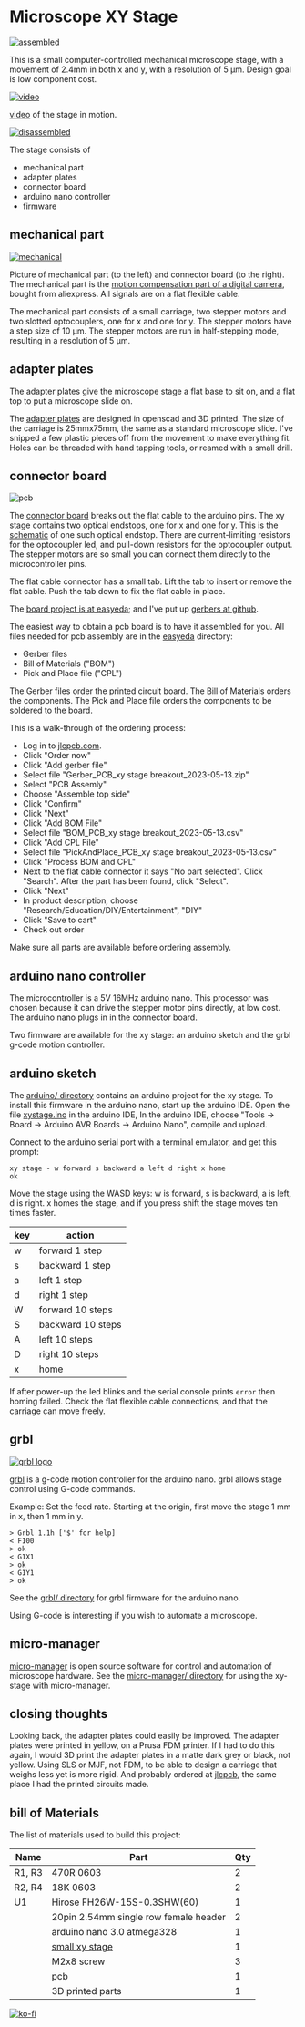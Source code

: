 # Microscope XY Stage

[![assembled](pictures/assembled_small.jpg)](pictures/assembled.jpg)

This is a small computer-controlled mechanical microscope stage, with a movement of 2.4mm in both x and y, with a resolution of 5 &micro;m. Design goal is low component cost.

[![video](pictures/video_still.jpg)](https://vimeo.com/698148429)

[video](pictures/xy_stage.mp4) of the stage in motion.

[![disassembled](pictures/disassembled_small.jpg)](pictures/disassembled.jpg)

The stage consists of

- mechanical part
- adapter plates
- connector board
- arduino nano controller
- firmware

## mechanical part

[![mechanical](pictures/mechanical_small.jpg)](pictures/mechanical.jpg)

Picture of mechanical part (to the left) and connector board (to the right).
The mechanical part is the [motion compensation part of a digital camera](https://www.aliexpress.com/item/32972295033.html), bought from aliexpress. All signals are on a flat flexible cable.

The mechanical part consists of a small carriage, two stepper motors and two slotted optocouplers, one for x and one for y. The stepper motors have a step size of  10 &micro;m. The stepper motors are run in half-stepping mode, resulting in a resolution of  5 &micro;m.

## adapter plates

The adapter plates give the microscope stage a flat base to sit on, and a flat top to put a microscope slide on.

The [adapter plates](openscad/) are designed in openscad and 3D printed. The size of the carriage is 25mmx75mm, the same as a standard microscope slide. I've snipped a few plastic pieces off from the movement to make everything fit. Holes can be threaded with hand tapping tools, or reamed with a small drill.

## connector board

![pcb](pictures/pcb_assembly.jpg  "connector board")

The [connector board](easyeda/Schematic_xy%20stage%20breakout_2022-04-08.pdf) breaks out the flat cable to the arduino pins. The xy stage contains two optical endstops, one for x and one for y. This is the [schematic](pictures/xystage_endstop.pdf) of one such optical endstop. There are current-limiting resistors for the optocoupler led, and pull-down resistors for the optocoupler output.  The stepper motors are so small you can connect them directly to the microcontroller pins.

The flat cable connector has a small tab. Lift the tab to insert or remove the flat cable. Push the tab down to fix the flat cable in place.

The [board project is at easyeda](https://oshwlab.com/koendv/xy-stage-breakout); and I've put up [gerbers at github](easyeda/).

The easiest way to obtain a pcb board is to have it assembled for you. All files needed for pcb assembly are in the [easyeda](easyeda/) directory:

- Gerber files
- Bill of Materials ("BOM")
- Pick and Place file ("CPL")

The Gerber files order the printed circuit board. The Bill of Materials orders the components. The Pick and Place file orders the components to be soldered to the board.

This is a walk-through of the ordering process:

- Log in to [jlcpcb.com](https://jlcpcb.com/).
- Click "Order now"
- Click "Add gerber file"
- Select file "Gerber_PCB_xy stage breakout_2023-05-13.zip"
- Select "PCB Assemly"
- Choose "Assemble top side"
- Click "Confirm"
- Click "Next"
- Click "Add BOM File"
- Select file "BOM_PCB_xy stage breakout_2023-05-13.csv"
- Click "Add CPL File"
- Select file "PickAndPlace_PCB_xy stage breakout_2023-05-13.csv"
- Click "Process BOM and CPL"
- Next to the flat cable connector it says "No part selected". Click "Search". After the part has been found, click "Select".
- Click "Next"
- In product description, choose "Research/Education/DIY/Entertainment", "DIY"
- Click "Save to cart"
- Check out order

Make sure all parts are available before ordering assembly.

## arduino nano controller

The microcontroller is a 5V 16MHz arduino nano. This processor was chosen because it can drive the stepper motor pins directly, at low cost. The arduino nano plugs in in the connector board.

Two firmware are available for the xy stage: an arduino sketch and the grbl g-code motion controller.

## arduino sketch

The [arduino/ directory](arduino/) contains an arduino project for the xy stage.
To install this firmware in the arduino nano, start up the arduino IDE. Open the file [xystage.ino](arduino/xystage/xystage.ino) in the arduino IDE,
In the arduino IDE, choose "Tools -> Board -> Arduino AVR Boards -> Arduino Nano", compile and upload.

Connect to the arduino serial port with a terminal emulator, and get this prompt:

```
xy stage - w forward s backward a left d right x home
ok
```

Move the stage using the WASD keys: w is forward, s is backward, a is left, d is right. x homes the stage, and if you press shift the stage moves ten times faster.

| key | action |
|---|---|
| w | forward 1 step |
| s | backward 1 step |
| a | left 1 step |
| d | right 1 step |
| W | forward 10 steps |
| S | backward 10 steps |
| A | left 10 steps |
| D | right 10 steps |
| x | home |

If after power-up the led blinks and the serial console prints  ``error`` then homing failed. Check the flat flexible cable connections, and that the carriage can move freely.

## grbl

[![grbl logo](pictures/grbl_logo_150px.png)](https://github.com/gnea/grbl/wiki)

[grbl](https://github.com/gnea/grbl/wiki) is a g-code motion controller for the arduino nano. grbl allows stage control using G-code commands.

Example: Set the feed rate. Starting at the origin, first move the stage 1 mm in x, then 1 mm in y.

```
> Grbl 1.1h ['$' for help]
< F100
> ok
< G1X1
> ok
< G1Y1
> ok
```

See the [grbl/ directory](grbl/) for grbl firmware for the arduino nano.

Using G-code is interesting if you wish to automate a microscope.

## micro-manager

[micro-manager](https://micro-manager.org/) is open source software for control and automation of microscope hardware. See the [micro-manager/ directory](micro-manager/) for using the xy-stage with micro-manager.

## closing thoughts

Looking back, the adapter plates could easily be improved. The adapter plates were printed in yellow, on a Prusa FDM printer. If I had to do this again, I would 3D print the adapter plates in a matte dark grey or black, not yellow. Using SLS or MJF, not FDM, to be able to design a carriage that weighs less yet is more rigid. And probably ordered at [jlcpcb](https://3d.jlcpcb.com/), the same place I had the printed circuits made.

## bill of Materials

The list of materials used to build this project:

|Name|Part|Qty|
|---|---|---|
|R1, R3|470R 0603|2|
|R2, R4|18K 0603|2|
|U1|Hirose FH26W-15S-0.3SHW(60)|1|
||20pin 2.54mm single row female header|2|
||arduino nano 3.0 atmega328|1|
||[small xy stage](https://www.aliexpress.com/item/32972295033.html)|1|
||M2x8 screw|3|
||pcb|1|
||3D printed parts|1|

[![ko-fi](pictures/kofibutton.svg)](https://ko-fi.com/Q5Q03LPDQ)
